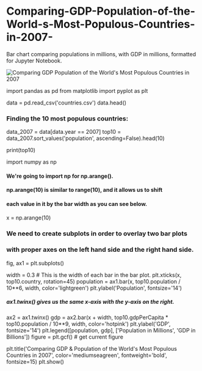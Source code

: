 # Comparing-GDP-Population-of-the-World-s-Most-Populous-Countries-in-2007-
Bar chart comparing populations in millions, with GDP in millions, formatted for Jupyter Notebook.

![Comparing GDP   Population of the World's Most Populous Countries in 2007](https://user-images.githubusercontent.com/48648985/55398086-943f7c80-553f-11e9-95a9-65ef25a1851a.png)


import pandas as pd
from matplotlib import pyplot as plt

data = pd.read_csv('countries.csv')
data.head()

### Finding the 10 most populous countries:

data_2007 = data[data.year == 2007]
top10 = data_2007.sort_values('population', ascending=False).head(10)

print(top10)

import numpy as np
#### We're going to import np for np.arange().
#### np.arange(10) is similar to range(10), and it allows us to shift
####  each value in it by the bar width as you can see below.
x = np.arange(10)

### We need to create subplots in order to overlay two bar plots
### with proper axes on the left hand side and the right hand side.
fig, ax1 = plt.subplots()

width = 0.3 # This is the width of each bar in the bar plot.
plt.xticks(x, top10.country, rotation=45)
population = ax1.bar(x, top10.population / 10**6, width, color='lightgreen')
plt.ylabel('Population', fontsize='14')

##### ax1.twinx() gives us the same x-axis with the y-axis on the right.
ax2 = ax1.twinx()
gdp = ax2.bar(x + width, top10.gdpPerCapita * top10.population / 10**9,
              width, color='hotpink')
plt.ylabel('GDP', fontsize='14')
plt.legend([population, gdp],
           ['Population in Millions', 'GDP in Billions'])
figure = plt.gcf() # get current figure

plt.title('Comparing GDP & Population of the World\'s Most Populous Countries in 2007',
         color='mediumseagreen', fontweight='bold', fontsize=15)
plt.show()
